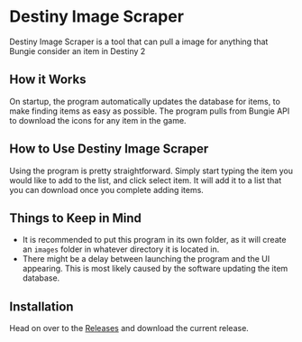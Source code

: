 #  Destiny Image Scraper 

Destiny Image Scraper is a tool that can pull a image for anything that Bungie consider an item in Destiny 2

##  How it Works 

On startup, the program automatically updates the database for items, to make finding items as easy as possible. The program pulls from Bungie API to download the icons for any item in the game.

##  How to Use Destiny Image Scraper

Using the program is pretty straightforward. Simply start typing the item you would like to add to the list, and click select item. It will add it to a list that you can download once you complete adding items.

##  Things to Keep in Mind

- It is recommended to put this program in its own folder, as it will create an `images` folder in whatever directory it is located in.
- There might be a delay between launching the program and the UI appearing. This is most likely caused by the software updating the item database.

##  Installation 

Head on over to the [Releases](https://github.com/kgray1100/Destiny-Image-Scraper/releases) and download the current release.
